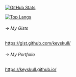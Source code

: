 [![GitHub Stats](https://github-readme-stats.vercel.app/api?username=keyskull&show_icons=true&theme=gruvbox)](https://keyskull.github.io/) 

[![Top Langs](https://github-readme-stats.vercel.app/api/top-langs/?username=keyskull&layout=compact&langs_count=12&theme=gruvbox)](https://keyskull.github.io/)


###### -> My Gists
https://gist.github.com/keyskull/


###### -> My Portfolio
https://keyskull.github.io/




<!--
**keyskull/keyskull** is a ✨ _special_ ✨ repository because its `README.md` (this file) appears on your GitHub profile.


Here are some ideas to get you started:

- 🔭 I’m currently working on ...
- 🌱 I’m currently learning ...
- 👯 I’m looking to collaborate on ...
- 🤔 I’m looking for help with ...
- 💬 Ask me about ...
- 📫 How to reach me: ...
- 😄 Pronouns: ...
- ⚡ Fun fact: ...
-->
